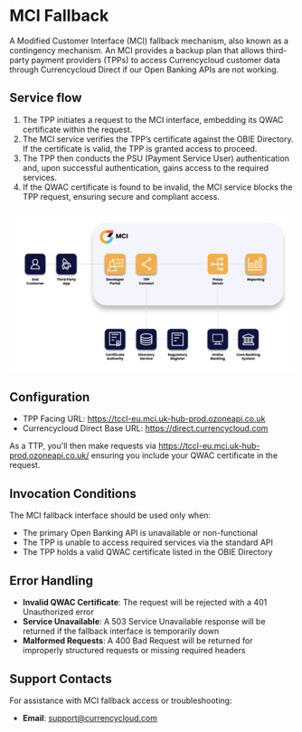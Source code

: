# MCI Fallback

A Modified Customer Interface (MCI) fallback mechanism, also known as a contingency mechanism. An MCI provides a backup plan that allows third-party payment providers (TPPs) to access Currencycloud customer data through Currencycloud Direct if our Open Banking APIs are not working.

## Service flow

1. The TPP initiates a request to the MCI interface, embedding its QWAC certificate within the request.
2. The MCI service verifies the TPP’s certificate against the OBIE Directory. If the certificate is valid, the TPP is granted access to proceed.
3. The TPP then conducts the PSU (Payment Service User) authentication and, upon successful authentication, gains access to the required services.
4. If the QWAC certificate is found to be invalid, the MCI service blocks the TPP request, ensuring secure and compliant access.

![mcifallback](/assets/mci-fallback.png)

## Configuration

* TPP Facing URL: https://tccl-eu.mci.uk-hub-prod.ozoneapi.co.uk
* Currencycloud Direct Base URL: https://direct.currencycloud.com

As a TTP, you'll then make requests via https://tccl-eu.mci.uk-hub-prod.ozoneapi.co.uk/ ensuring you include your QWAC certificate in the request.

## Invocation Conditions
The MCI fallback interface should be used only when:

* The primary Open Banking API is unavailable or non-functional
* The TPP is unable to access required services via the standard API
* The TPP holds a valid QWAC certificate listed in the OBIE Directory

## Error Handling

* **Invalid QWAC Certificate**: The request will be rejected with a 401 Unauthorized error
* **Service Unavailable**: A 503 Service Unavailable response will be returned if the fallback interface is temporarily down
* **Malformed Requests**: A 400 Bad Request will be returned for improperly structured requests or missing required headers

## Support Contacts
For assistance with MCI fallback access or troubleshooting:

- **Email**: [support@currencycloud.com](mailto:support@currencycloud.com)